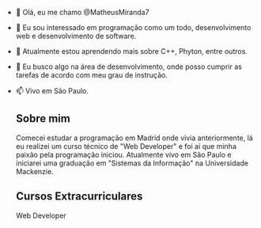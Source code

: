 - 👋 Olá, eu me chamo @MatheusMiranda7
- 👀 Eu sou interessado em programação como um todo, desenvolvimento web e desenvolvimento de software.
- 🌱 Atualmente estou aprendendo mais sobre C++, Phyton, entre outros.
- 💞️ Eu busco algo na área de desenvolvimento, onde posso cumprir as tarefas de acordo com meu grau de instrução.
- 📫 Vivo em São Paulo.

  <body>
    <div class:div1;>
    <h2>Sobre mim</h2>
    <p class:paragrafo1;>Comecei estudar a programação em Madrid onde vivia anteriormente, lá eu realizei um curso técnico de "Web Developer" e foi aí que minha paixão pela programação iniciou. Atualmente vivo em São Paulo e iniciarei uma graduação em "Sistemas da Informação" na Universidade Mackenzie.</p>
    <h2>Cursos Extracurriculares</h2>
    <p class:paragrafo2;>Web Developer</p>
    </div>
  </body>
<!---
MatheusMiranda7/MatheusMiranda7 is a ✨ special ✨ repository because its `README.md` (this file) appears on your GitHub profile.
You can click the Preview link to take a look at your changes.
--->
